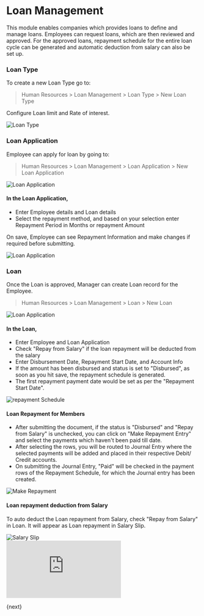 # Loan Management
This module enables companies which provides loans to define and manage loans.
Employees can request loans, which are then reviewed and approved. For the approved loans, 
repayment schedule for the entire loan cycle can be generated and automatic deduction from salary can also be set up. 

### Loan Type
To create a new Loan Type go to:

> Human Resources > Loan Management > Loan Type > New Loan Type

Configure Loan limit and Rate of interest.

<img class="screenshot" alt="Loan Type" src="{{docs_base_url}}/assets/img/human-resources/loan-type.png">

### Loan Application

Employee can apply for loan by going to:

> Human Resources > Loan Management > Loan Application > New Loan Application

<img class="screenshot" alt="Loan Application" src="{{docs_base_url}}/assets/img/human-resources/employee-loan-application.png">

#### In the Loan Application,

  * Enter Employee details and Loan details
  * Select the repayment method, and based on your selection enter Repayment Period in Months or repayment Amount
  
On save, Employee can see Repayment Information and make changes if required before submitting.

<img class="screenshot" alt="Loan Application" src="{{docs_base_url}}/assets/img/human-resources/repayment-info.png">

### Loan

Once the Loan is approved, Manager can create Loan record for the Employee.

> Human Resources > Loan Management > Loan > New Loan

<img class="screenshot" alt="Loan Application" src="{{docs_base_url}}/assets/img/human-resources/employee-loan.png">

#### In the Loan,

 * Enter Employee and Loan Application
 * Check "Repay from Salary" if the loan repayment will be deducted from the salary
 * Enter Disbursement Date, Repayment Start Date, and Account Info
 * If the amount has been disbursed and status is set to "Disbursed", as soon as you hit save, the repayment schedule is generated.
 * The first repayment payment date would be set as per the "Repayment Start Date".  
 
<img class="screenshot" alt="repayment Schedule" src="{{docs_base_url}}/assets/img/human-resources/repayment-schedule.png">

#### Loan Repayment for Members

* After submitting the document, if the status is "Disbursed" and "Repay from Salary" is unchecked, you can click on "Make Repayment Entry" and select the payments which haven't been paid till date.
* After selecting the rows, you will be routed to Journal Entry where the selected payments will be added and placed in their respective Debit/ Credit accounts.
* On submitting the Journal Entry, "Paid" will be checked in the payment rows of the Repayment Schedule, for which the Journal entry has been created.

<img class="screenshot" alt="Make Repayment" src="{{docs_base_url}}/assets/img/human-resources/loan-repayment.gif">

#### Loan repayment deduction from Salary

To auto deduct the Loan repayment from Salary, check "Repay from Salary" in Loan. It will appear as Loan repayment in Salary Slip.

<img class="screenshot" alt="Salary Slip" src="{{docs_base_url}}/assets/img/human-resources/loan-repayment-salary-slip.png">

<div class="embed-container">
  <iframe src="https://www.youtube.com/embed/IUM0t7t4zFU?rel=0" frameborder="0" allow="autoplay; encrypted-media" allowfullscreen>
  </iframe>
</div>

{next}
